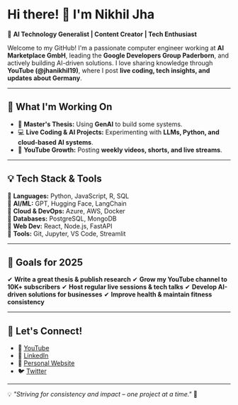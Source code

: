 # Hi there! 👋 I'm Nikhil Jha

🚀 **AI Technology Generalist | Content Creator | Tech Enthusiast**

Welcome to my GitHub! I'm a passionate computer engineer working at **AI Marketplace GmbH**, leading the **Google Developers Group Paderborn**, and actively building AI-driven solutions. I love sharing knowledge through **YouTube (@jhanikhil19)**, where I post **live coding, tech insights, and updates about Germany**.

---

## 🚀 **What I'm Working On**
- 📌 **Master's Thesis:** Using **GenAI** to build some systems.
- 💻 **Live Coding & AI Projects:** Experimenting with **LLMs, Python, and cloud-based AI systems**.
- 🎥 **YouTube Growth:** Posting **weekly videos, shorts, and live streams**.

---

## 💡 **Tech Stack & Tools**
🔹 **Languages:** Python, JavaScript, R, SQL  
🔹 **AI/ML:** GPT, Hugging Face, LangChain  
🔹 **Cloud & DevOps:** Azure, AWS, Docker  
🔹 **Databases:** PostgreSQL, MongoDB  
🔹 **Web Dev:** React, Node.js, FastAPI  
🔹 **Tools:** Git, Jupyter, VS Code, Streamlit  

---

## 🎯 **Goals for 2025**
✔ **Write a great thesis & publish research**
✔ **Grow my YouTube channel to 10K+ subscribers**
✔ **Host regular live sessions & tech talks**
✔ **Develop AI-driven solutions for businesses**
✔ **Improve health & maintain fitness consistency**

---

## 📢 **Let's Connect!**
- 🎥 [YouTube](https://www.youtube.com/@jhanikhil19)
- 💼 [LinkedIn](https://www.linkedin.com/in/your-profile)
- 📝 [Personal Website](https://jhanikhil19.github.io) 
- 🐦 [Twitter](https://twitter.com/yourhandle)

---

💡 *"Striving for consistency and impact – one project at a time."* 🚀

